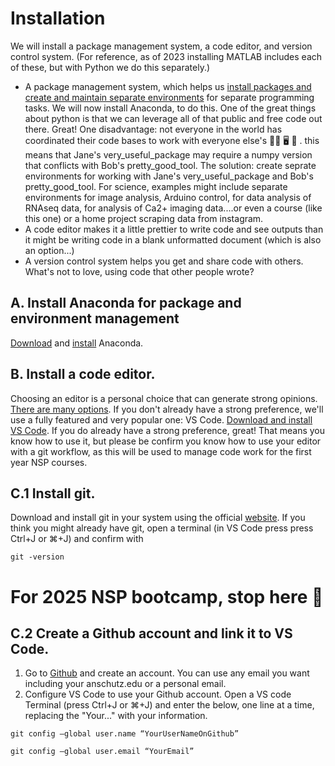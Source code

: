# Installation

We will install a package management system, a code editor, and version control system. (For reference, as of 2023 installing MATLAB includes each of these, but with Python we do this separately.) 
- A package management system, which helps us [install packages and create and maintain separate environments](https://docs.conda.io/projects/conda/en/latest/user-guide/tasks/manage-environments.html#) for separate programming tasks. We will now install Anaconda, to do this. One of the great things about python is that we can leverage all of that public and free code out there. Great! One disadvantage: not everyone in the world has coordinated their code bases to work with everyone else's 🤼‍♂️ 🖥 🤺 . this means that Jane's very_useful_package may require a numpy version that conflicts with Bob's pretty_good_tool. The solution: create seprate environments for working with Jane's very_useful_package and Bob's pretty_good_tool. For science, examples might include separate environments for image analysis, Arduino control, for data analysis of RNAseq data, for analysis of Ca2+ imaging data....or even a course (like this one) or a home project scraping data from instagram.
- A code editor makes it a little prettier to write code and see outputs than it might be writing code in a blank unformatted document (which is also an option...)
- A version control system helps you get and share code with others. What's not to love, using code that other people wrote?

## A. Install Anaconda for package and environment management
[Download](https://www.anaconda.com/products/individual) and [install](https://docs.conda.io/projects/conda/en/latest/user-guide/install/index.html) Anaconda.

## B. Install a code editor. 
Choosing an editor is a personal choice that can generate strong opinions. [There are many options](https://hackr.io/blog/best-python-ide). If you don't already have a strong preference, we'll use a fully featured and very popular one: VS Code. [Download and install VS Code](https://code.visualstudio.com/). If you do already have a strong preference, great! That means you know how to use it, but please be confirm you know how to use your editor with a git workflow, as this will be used to manage code work for the first year NSP courses. 

## C.1 Install git. 
Download and install git in your system using the official [website](https://git-scm.com/downloads). If you think you might already have git, open a terminal (in VS Code press press Ctrl+J or ⌘+J) and confirm with 
```
git -version
```

# For 2025 NSP bootcamp, stop here 🛑 

## C.2 Create a Github account and link it to VS Code.
1. Go to [Github](https://www.github.com) and create an account. You can use any email you want including your anschutz.edu or a personal email. 
2. Configure VS Code to use your Github account. Open a VS code Terminal (press Ctrl+J or ⌘+J) and enter the below, one line at a time, replacing the "Your..." with your information. 
```
git config –global user.name “YourUserNameOnGithub”
```
```
git config –global user.email “YourEmail”
```
